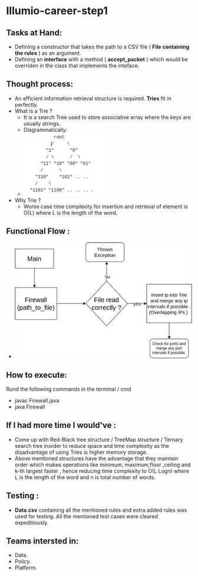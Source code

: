 # Illumio-career-step1

## Tasks at Hand:
  - Defining a constructor that takes the path to a CSV file ( **File containing the rules** ) as an argument.
  - Defining an **interface** with a method ( **accept_packet** ) which would be overriden in the class that implements the inteface.
  
## Thought process:
  - An efficient information retrieval structure is required. **Tries** fit in perfectly.
  - What is a Trie ? 
      - It is a search Tree used to store associative array where the keys are usually strings.
      - Diagrammatically:
       - ![Trie Structure](trie.png)
  - Why Trie ? 
    - Worse case time complexity for insertion and retrieval of element is O(L) where L is the length of the word.

## Functional Flow :
  - ![Flow diagram](Insert_info_flow.png)
  
## How to execute:
Rund the following commands in the terminal / cmd
  - javac Firewall.java
  - java Firewall
  
## If I had more time I would've :
  - Come up with Red-Black tree structure / TreeMap structure / Ternary search tree inorder to reduce space and time complexity as the disadvantage of using Tries is higher memory storage.
  - Above mentioned structures have the advantage that they maintain order which makes operations like minimum, maximum,floor  ,ceiling and k-th largest faster , hence reducing time complexity to O(L Logn) where L is the length of the word and n is total number of words.
  
## Testing : 
   - **Data.csv** containing all the mentioned rules and extra added rules was used for testing. All the mentioned test cases were cleared expeditiously.
   
## Teams intersted in:
 - Data.
 - Policy.
 - Platform.
